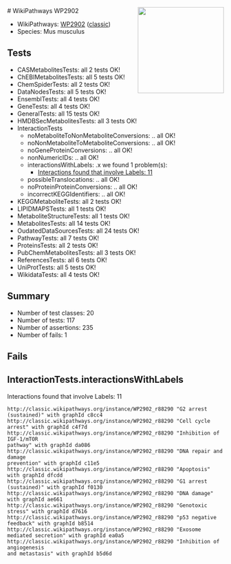 <img style="float: right; width: 200px" src="https://upload.wikimedia.org/wikipedia/commons/thumb/8/83/Wplogo_with_text_500.png/640px-Wplogo_with_text_500.png" />
# WikiPathways WP2902

* WikiPathways: [WP2902](https://wikipathways.org/pathways/WP2902) ([classic](https://classic.wikipathways.org/instance/WP2902))
* Species: Mus musculus
## Tests
* CASMetabolitesTests: all 2 tests OK!
* ChEBIMetabolitesTests: all 5 tests OK!
* ChemSpiderTests: all 2 tests OK!
* DataNodesTests: all 5 tests OK!
* EnsemblTests: all 4 tests OK!
* GeneTests: all 4 tests OK!
* GeneralTests: all 15 tests OK!
* HMDBSecMetabolitesTests: all 3 tests OK!
* InteractionTests
    * noMetaboliteToNonMetaboliteConversions: .. all OK!
    * noNonMetaboliteToMetaboliteConversions: .. all OK!
    * noGeneProteinConversions: .. all OK!
    * nonNumericIDs: .. all OK!
    * interactionsWithLabels: .x we found 1 problem(s):
        * [Interactions found that involve Labels: 11](#fe97a8b9)
    * possibleTranslocations: .. all OK!
    * noProteinProteinConversions: .. all OK!
    * incorrectKEGGIdentifiers: .. all OK!
* KEGGMetaboliteTests: all 2 tests OK!
* LIPIDMAPSTests: all 1 tests OK!
* MetaboliteStructureTests: all 1 tests OK!
* MetabolitesTests: all 14 tests OK!
* OudatedDataSourcesTests: all 24 tests OK!
* PathwayTests: all 7 tests OK!
* ProteinsTests: all 2 tests OK!
* PubChemMetabolitesTests: all 3 tests OK!
* ReferencesTests: all 6 tests OK!
* UniProtTests: all 5 tests OK!
* WikidataTests: all 4 tests OK!


## Summary

* Number of test classes: 20
* Number of tests: 117
* Number of assertions: 235
* Number of fails: 1

## Fails

<a name="fe97a8b9" />

## InteractionTests.interactionsWithLabels

Interactions found that involve Labels: 11
```
http://classic.wikipathways.org/instance/WP2902_r88290 "G2 arrest (sustained)" with graphId c8cc4
http://classic.wikipathways.org/instance/WP2902_r88290 "Cell cycle arrest" with graphId c4f7d
http://classic.wikipathways.org/instance/WP2902_r88290 "Inhibition of IGF-1/mTOR 
pathway" with graphId da086
http://classic.wikipathways.org/instance/WP2902_r88290 "DNA repair and damage
prevention" with graphId c11e5
http://classic.wikipathways.org/instance/WP2902_r88290 "Apoptosis" with graphId dfcdd
http://classic.wikipathways.org/instance/WP2902_r88290 "G1 arrest (sustained)" with graphId f0130
http://classic.wikipathways.org/instance/WP2902_r88290 "DNA damage" with graphId ae661
http://classic.wikipathways.org/instance/WP2902_r88290 "Genotoxic stress" with graphId d7616
http://classic.wikipathways.org/instance/WP2902_r88290 "p53 negative feedback" with graphId b8514
http://classic.wikipathways.org/instance/WP2902_r88290 "Exosome mediated secretion" with graphId ea0a5
http://classic.wikipathways.org/instance/WP2902_r88290 "Inhibition of
angiogenesis
and metastasis" with graphId b5d6d
```

